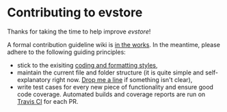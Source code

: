 # Contributing to evstore

Thanks for taking the time to help improve _evstore_!

A formal contribution guideline wiki is [in the works](https://github.com/adityamukho/evstore/wiki/Contributing). In the meantime, please adhere to the following guiding principles:

- stick to the exisiting [coding and formatting styles](https://standardjs.com/),
- maintain the current file and folder structure (it is quite simple and self-explanatory right now. [Drop me a line](https://gitter.im/evstore/community) if something isn't clear),
- write test cases for every new piece of functionality and ensure good code coverage. Automated builds and coverage reports are run on [Travis CI](https://travis-ci.org/adityamukho/evstore/) for each PR.